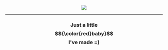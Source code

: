 <div align="center">
    <img src="https://lh3.googleusercontent.com/fife/ALs6j_G1xKNkwCrA4bd8hZtKC6w6PnKOKc26zPixgUSQqsdY1si7OxPME-I0ohIpPA7r2E5sIeLq5UtzJ346KNSXCHiWcEfK2cxdouZPGOzDND9BsfNRO4tkeymaz4DPBAdrMK667PNX6X4uO0VsVCAk5GLCua6uMS0B5KQlfFRGjj08Kbz4ndA_TZ0xNxgUXtExuewse721zCrKOBNeNNCeT3PpxrxvFcK-CO0AaDPAaLNJxRet0xFGxJAc-c3SKuoYwhUO0WVkgbThUZImTpactBu8GfC1NLEZqdWp13bl3dxCimrwgaJtljxjx9ChalUg5vrKzUxuIwjH4XTKJLIxzBpnQyWEhqUCZmDxI-rqfzG5nVxIPSSXot1bqm6INeVgtlhlbQEeJS3X0S6DB9zFXoWKEanqpzBdyWGA-3zNzaXU9FaTliJqdkfxV1cZUFaP-5U3qABMgiAczf5AQER1cWquYcFaxTMJ_BTckZJX-T8HBeid0LRdGNBep3g4vLThlfrC1WznGgzUwIg_WiTXXAtf_P0AygsGn-fJy1h6sMUiiSyzvy9bMefhGf0EYem33lXEvDzmvshIpFC9zK9z-N7cQcwaDNUQhsrR5Dm5CvPmsvbVDXEwnl608i18IRI0v5ep2LsrUsSo2gE1ayeVs72M34LbpBb4fq1Y1eMw1UkwTEwJasHLXtr_hmrQb66QtTneuEZD3YZdIpZ4qdl57V7aIcbcHCCthmLbe3I-bwQxr0KMUTlqg7uxj1rymG1NqKdl9Te8UMoAB_uqebP3XLAIsQwyuXICq2KopGA8INCqnwcJXGEXeT9QJper-eiKGspnQeK70WTqJh6VTunyeLuMAZ92fqAJzL6ludXH6LcbzVyKvShohxE9L-UPxZpQbajEdvzULAexwOJXJrqu-VfKSDzMx1xWJbnd-WkRCVHqQHsNoxT6Hd4Kn-RfUaPS54oYbkwsQJOb1axrSfSM0aGuAdLtBBhpO4DoHr3mqZLVxs96dNrNOiZQN67kGpSSD0MYKZQTzZivQuW_lwdT_x6jQ38RZemTCmlhxYo02KhHwte2-fAcabV09LsYEg0SABJWv6WV_tSn6an5EQ9UHV7Hn1C7Fxi8pI52SQYpctSXrwhnbiiEplJ3VPvpDR020I7aKWIgPf1cWE9xhDELAXvcllsdKQ2_3k8UGkj0STTx-MpZlfkVmHMYdd_LpaeualxHTYNN23rLhIfaGngQdY4_jlUXB60ymzUXMX7I70qur0h__n3nzjfKU6EzzVYLCaBew96GZkmdgZZ0zSu5ynyfdPU-sBf76mVNjCqUAgzDpDLXn3xyNfnLx5o3u5dJU17XnFkWs_jAtb2THmfsCvXTdsX8Rt9rM7yLJ-oP5aO6YRJQrq3CXu3Su7b-fjUUq4HeZsRkdokaQEJYP-vNAmoMRKwbIJkQDnOAW7HeVMKqbN4on7VzCiVfKF-10R6hXWn5OaZ32VSK78iZ2hbHUJ4j0qVqStF_07lrrsm1Vhm2UDw8t0wyzqsaLXXVd2pzO3ElL260bW7t7ZN7iXASFe9DzCNdWGqZTRUGzobJ21Pyi2KC7zSw_k50NtDc8--rxkFrmvx3Fa_ycLXmIH_qy1HJ=w1912-h920?auditContext=forDisplay">
</div>

<hr>

<div align="center">
    
### Just a little $${\color{red}baby}$$ I've made =)

</div>
